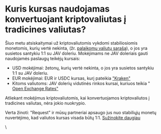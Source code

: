 # Kuris kursas naudojamas konvertuojant kriptovaliutas į tradicines valiutas?

Šiuo metu atsiskaitymai už kriptovaliutomis vykdomi stabiliosiomis monetomis, kurių vertė nekinta, (žr. [palaikomų valiutų sąrašą](https://help.request.finance/en/articles/8607154-supported-currencies-and-payment-routes-for-off-ramping#h_e0ae685874)), o jos yra susietos santykiu 1:1 su JAV doleriu. Mokėjimams ne JAV doleriais gauti naudojamės paslaugų teikėjų kursais:

* USD mokėjimai: žetonų, kurių vertė nekinta, o jos yra susietos santykiu 1:1 su JAV doleriu.
* EUR mokėjimai: EUR ir USDC kursas, kurį pateikia ["Kraken"](https://www.kraken.com/)
* Kitoms valiutoms: JAV dolerių vidutinės rinkos kursai, kuriuos teikia " [Open Exchange Rates"](https://openexchangerates.org/)

Atliekant mokėjimus kriptovaliutomis, kai konvertuojamos kriptovaliutos į tradicines valiutas, nėra jokio nuokrypio.

Verta žinoti: "Request" ir mūsų partneriai apsaugo jus nuo stabiliųjų monetų nuvertėjimo, kad valiutos kursas visada būtų 1:1. [Sužinokite daugiau](https://help.request.finance/en/articles/9624646-insurance-overview)

\
